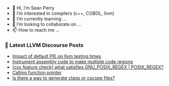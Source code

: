 - 👋 Hi, I’m Sean Perry
- 👀 I’m interested in compilers (c++, COBOL, llvm)
- 🌱 I’m currently learning ...
- 💞️ I’m looking to collaborate on ...
- 📫 How to reach me ...

<!---
s66perry/s66perry is a ✨ special ✨ repository because its `README.md` (this file) appears on your GitHub profile.
You can click the Preview link to take a look at your changes.
--->
### 📕 Latest LLVM Discourse Posts

<!-- DISCOURSE-LLVM:START -->
- [Impact of default PIE on llvm testing times](https://discourse.llvm.org/t/impact-of-default-pie-on-llvm-testing-times/67445#post_5)
- [Instrument assembly code to make multiple code regions](https://discourse.llvm.org/t/instrument-assembly-code-to-make-multiple-code-regions/67401#post_4)
- [[cxx feature check] what satisfies GNU_POSIX_REGEX | POSIX_REGEX?](https://discourse.llvm.org/t/cxx-feature-check-what-satisfies-gnu-posix-regex-posix-regex/2267#post_8)
- [Calling function pointer](https://discourse.llvm.org/t/calling-function-pointer/67452#post_4)
- [Is there a way to generate ctags or cscope files?](https://discourse.llvm.org/t/is-there-a-way-to-generate-ctags-or-cscope-files/67464#post_2)
<!-- DISCOURSE-LLVM:END -->
